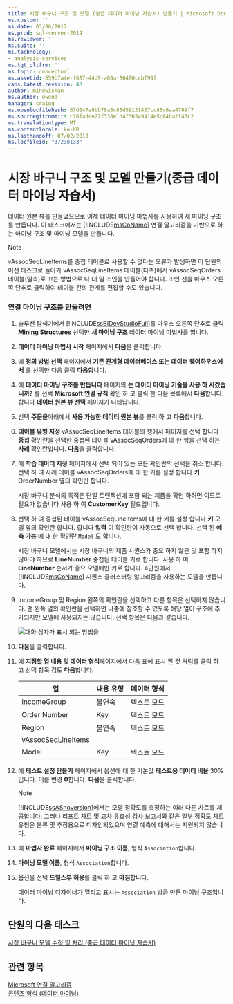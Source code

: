 ```yaml
---
title: 시장 바구니 구조 및 모델 (중급 데이터 마이닝 자습서) 만들기 | Microsoft Docs
ms.custom: ''
ms.date: 03/06/2017
ms.prod: sql-server-2014
ms.reviewer: ''
ms.suite: ''
ms.technology:
- analysis-services
ms.tgt_pltfrm: ''
ms.topic: conceptual
ms.assetid: 659b7a4e-f687-44d9-a60a-86490ccbf90f
caps.latest.revision: 48
author: minewiskan
ms.author: owend
manager: craigg
ms.openlocfilehash: 67d047a9bb78a8c85d59131407cc85c6aa4769f7
ms.sourcegitcommit: c18fadce27f330e1d4f36549414e5c84ba2f46c2
ms.translationtype: MT
ms.contentlocale: ko-KR
ms.lasthandoff: 07/02/2018
ms.locfileid: "37238133"
---
```

# <a name="creating-a-market-basket-structure-and-model-intermediate-data-mining-tutorial"></a>시장 바구니 구조 및 모델 만들기(중급 데이터 마이닝 자습서)
  데이터 원본 뷰를 만들었으므로 이제 데이터 마이닝 마법사를 사용하여 새 마이닝 구조를 만듭니다. 이 태스크에서는 [!INCLUDE[msCoName](../includes/msconame-md.md)] 연결 알고리즘을 기반으로 하는 마이닝 구조 및 마이닝 모델을 만듭니다.  
  
> [!NOTE]  
>  vAssocSeqLineItems를 중첩 테이블로 사용할 수 없다는 오류가 발생하면 이 단원의 이전 태스크로 돌아가 vAssocSeqLineItems 테이블(다측)에서 vAssocSeqOrders 테이블(일측)로 끄는 방법으로 다 대 일 조인을 만들어야 합니다. 조인 선을 마우스 오른쪽 단추로 클릭하여 테이블 간의 관계를 편집할 수도 있습니다.  
  
### <a name="to-create-an-association-mining-structure"></a>연결 마이닝 구조를 만들려면  
  
1.  솔루션 탐색기에서 [!INCLUDE[ssBIDevStudioFull](../includes/ssbidevstudiofull-md.md)]를 마우스 오른쪽 단추로 클릭 **Mining Structures** 선택한 **새 마이닝 구조** 데이터 마이닝 마법사를 엽니다.  
  
2.  **데이터 마이닝 마법사 시작** 페이지에서 **다음**을 클릭합니다.  
  
3.  에 **정의 방법 선택** 페이지에서 **기존 관계형 데이터베이스 또는 데이터 웨어하우스에서** 를 선택한 다음 클릭 **다음**합니다.  
  
4.  에 **데이터 마이닝 구조를 만듭니다** 페이지의 **는 데이터 마이닝 기술을 사용 하 시겠습니까?** 를 선택 **Microsoft 연결 규칙** 확인 하 고 클릭 한 다음 목록에서 **다음**합니다. 합니다 **데이터 원본 뷰 선택** 페이지가 나타납니다.  
  
5.  선택 **주문을**아래에서 **사용 가능한 데이터 원본 뷰**를 클릭 하 고 **다음**합니다.  
  
6.  **테이블 유형 지정** vAssocSeqLineItems 테이블의 행에서 페이지를 선택 합니다 **중첩** 확인란을 선택한 중첩된 테이블 vAssocSeqOrders에 대 한 행을 선택 하는 **사례** 확인란입니다. **다음**을 클릭합니다.  
  
7.  에 **학습 데이터 지정** 페이지에서 선택 되어 있는 모든 확인란의 선택을 취소 합니다. 선택 하 여 사례 테이블 vAssocSeqOrders에 대 한 키를 설정 합니다 **키** OrderNumber 옆의 확인란 합니다.  
  
     시장 바구니 분석의 목적은 단일 트랜잭션에 포함 되는 제품을 확인 하려면 이므로 필요가 없습니다 사용 하 여 **CustomerKey** 필드입니다.  
  
8.  선택 하 여 중첩된 테이블 vAssocSeqLineItems에 대 한 키를 설정 합니다 **키** 모델 옆의 확인란 합니다. 합니다 **입력** 이 확인란이 자동으로 선택 합니다. 선택 된 **예측 가능** 에 대 한 확인란 `Model` 도 합니다.  
  
     시장 바구니 모델에서는 시장 바구니의 제품 시퀀스가 중요 하지 않은 및 포함 하지 않아야 하므로 **LineNumber** 중첩된 테이블 키로 합니다. 사용 하 여 **LineNumber** 순서가 중요 모델에만 키로 합니다. 4단원에서 [!INCLUDE[msCoName](../includes/msconame-md.md)] 시퀀스 클러스터링 알고리즘을 사용하는 모델을 만듭니다.  
  
9. IncomeGroup 및 Region 왼쪽의 확인란을 선택하고 다른 항목은 선택하지 않습니다. 맨 왼쪽 열의 확인란을 선택하면 나중에 참조할 수 있도록 해당 열이 구조에 추가되지만 모델에 사용되지는 않습니다. 선택 항목은 다음과 같습니다.  
  
     ![대화 상자가 표시 되는 방법을](../../2014/tutorials/media/tutorial-configassocmodel.gif "대화 상자가 표시 되는 방법을")  
  
10. **다음**을 클릭합니다.  
  
11. 에 **지정할 열 내용 및 데이터 형식**페이지에서 다음 표에 표시 된 것 처럼를 클릭 하 고 선택 항목 검토 **다음**합니다.  
  
    |열|내용 유형|데이터 형식|  
    |-------------|------------------|---------------|  
    |IncomeGroup|불연속|텍스트 모드|  
    |Order Number|Key|텍스트 모드|  
    |Region|불연속|텍스트 모드|  
    |vAssocSeqLineItems|||  
    |Model|Key|텍스트 모드|  
  
12. 에 **테스트 설정 만들기** 페이지에서 옵션에 대 한 기본값 **테스트용 데이터 비율** 30%입니다. 이를 변경 **0**합니다. **다음**을 클릭합니다.  
  
    > [!NOTE]  
    >  [!INCLUDE[ssASnoversion](../includes/ssasnoversion-md.md)]에서는 모델 정확도를 측정하는 여러 다른 차트를 제공합니다. 그러나 리프트 차트 및 교차 유효성 검사 보고서와 같은 일부 정확도 차트 유형은 분류 및 추정용으로 디자인되었으며 연결 예측에 대해서는 지원되지 않습니다.  
  
13. 에 **마법사 완료** 페이지에서 **마이닝 구조 이름**, 형식 `Association`합니다.  
  
14. **마이닝 모델 이름**, 형식 `Association`합니다.  
  
15. 옵션을 선택 **드릴스루 허용**를 클릭 하 고 **마침**합니다.  
  
     데이터 마이닝 디자이너가 열리고 표시는 `Association` 방금 만든 마이닝 구조입니다.  
  
## <a name="next-task-in-lesson"></a>단원의 다음 태스크  
 [시장 바구니 모델 수정 및 처리 &#40;중급 데이터 마이닝 자습서&#41;](../../2014/tutorials/modify-process-market-basket-model-intermediate-data-mining-tutorial.md)  
  
## <a name="see-also"></a>관련 항목  
 [Microsoft 연결 알고리즘](../../2014/analysis-services/data-mining/microsoft-association-algorithm.md)   
 [콘텐츠 형식 &#40;데이터 마이닝&#41;](../../2014/analysis-services/data-mining/content-types-data-mining.md)  
  
  
